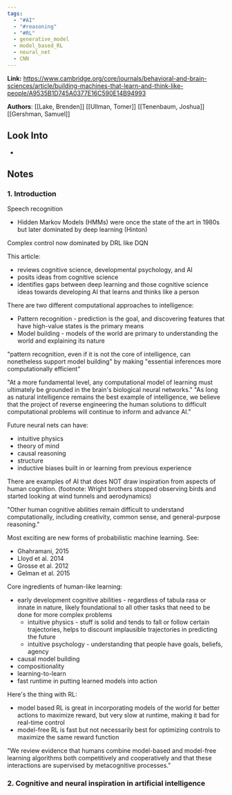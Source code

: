 ```yaml
---
tags:
  - "#AI"
  - "#reasoning"
  - "#RL"
  - generative_model
  - model_based_RL
  - neural_net
  - CNN
---
```


**Link:** https://www.cambridge.org/core/journals/behavioral-and-brain-sciences/article/building-machines-that-learn-and-think-like-people/A9535B1D745A0377E16C590E14B94993

**Authors**: [[Lake, Brenden]] [[Ullman, Tomer]] [[Tenenbaum, Joshua]] [[Gershman, Samuel]]

## Look Into
 - 

## Notes

### 1. Introduction

Speech recognition
- Hidden Markov Models (HMMs) were once the state of the art in 1980s but later dominated by deep learning (Hinton)

Complex control now dominated by DRL like DQN

This article:
- reviews cognitive science, developmental psychology, and AI
- posits ideas from cognitive science
- identifies gaps between deep learning and those cognitive science ideas
towards developing AI that learns and thinks like a person

There are two different computational approaches to intelligence:
- Pattern recognition - prediction is the goal, and discovering features that have high-value states is the primary means
- Model building - models of the world are primary to understanding the world and explaining its nature

"pattern recognition, even if it is not the core of intelligence, can nonetheless support model building" by making "essential inferences more computationally efficient"

"At a more fundamental level, any computational model of learning must ultimately be grounded in the brain's biological neural networks."
"As long as natural intelligence remains the best example of intelligence, we believe that the project of reverse engineering the human solutions to difficult computational problems will continue to inform and advance AI."

Future neural nets can have:
- intuitive physics
- theory of mind
- causal reasoning
- structure
- inductive biases built in or learning from previous experience

There are examples of AI that does NOT draw inspiration from aspects of human cognition. (footnote: Wright brothers stopped observing birds and started looking at wind tunnels and aerodynamics)

"Other human cognitive abilities remain difficult to understand computationally, including creativity, common sense, and general-purpose reasoning."

Most exciting are new forms of probabilistic machine learning. See:
- Ghahramani, 2015
- Lloyd et al. 2014
- Grosse et al. 2012
- Gelman et al. 2015

Core ingredients of human-like learning:
- early development cognitive abilities - regardless of tabula rasa or innate in nature, likely foundational to all other tasks that need to be done for more complex problems
	- intuitive physics - stuff is solid and tends to fall or follow certain trajectories, helps to discount implausible trajectories in predicting the future
	- intuitive psychology - understanding that people have goals, beliefs, agency
- causal model building
- compositionality
- learning-to-learn
- fast runtime in putting learned models into action

Here's the thing with RL:
- model based RL is great in incorporating models of the world for better actions to maximize reward, but very slow at runtime, making it bad for real-time control
- model-free RL is fast but not necessarily best for optimizing controls to maximize the same reward function

"We review evidence that humans combine model-based and model-free learning algorithms both competitively and cooperatively and that these interactions are supervised by metacognitive processes."

### 2. Cognitive and neural inspiration in artificial intelligence

